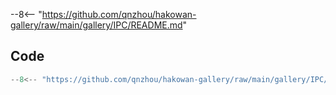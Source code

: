 --8<-- "https://github.com/qnzhou/hakowan-gallery/raw/main/gallery/IPC/README.md"

## Code

```py
--8<-- "https://github.com/qnzhou/hakowan-gallery/raw/main/gallery/IPC/ipc.py"
```
